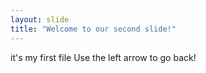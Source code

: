 ```yaml
---
layout: slide
title: "Welcome to our second slide!"
---
```

it's my first file
Use the left arrow to go back!
